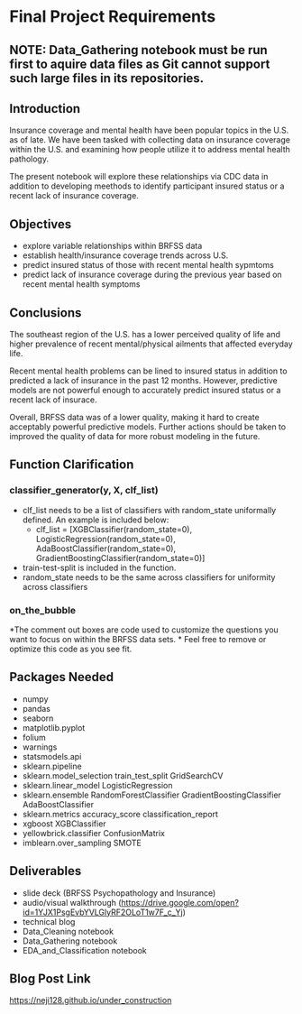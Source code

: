 
#  Final Project Requirements

## NOTE: Data_Gathering notebook must be run first to aquire data files as Git cannot support such large files in its repositories.

## Introduction

Insurance coverage and mental health have been popular topics in the U.S. as of late. We have been tasked with collecting data on insurance coverage within the U.S. and examining how people utilize it to address mental health pathology. 

The present notebook will explore these relationships via CDC data in addition to developing meethods to identify participant insured status or a recent lack of insurance coverage. 

## Objectives

* explore variable relationships within BRFSS data
* establish health/insurance coverage trends across U.S.
* predict insured status of those with recent mental health sypmtoms
* predict lack of insurance coverage during the previous year based on recent mental health symptoms

## Conclusions

The southeast region of the U.S. has a lower perceived quality of life and higher prevalence of recent mental/physical ailments that affected everyday life. 

Recent mental health problems can be lined to insured status in addition to predicted a lack of insurance in the past 12 months. However, predictive models are not powerful enough to accurately predict insured status or a recent lack of insurace.

Overall, BRFSS data was of a lower quality, making it hard to create acceptably powerful predictive models. Further actions should be taken to improved the quality of data for more robust modeling in the future. 

## Function Clarification

### classifier_generator(y, X, clf_list)

* clf_list needs to be a list of classifiers with random_state uniformally defined. An example is included below:
    * clf_list = [XGBClassifier(random_state=0), LogisticRegression(random_state=0), 
            AdaBoostClassifier(random_state=0), GradientBoostingClassifier(random_state=0)]
* train-test-split is included in the function. 
* random_state needs to be the same across classifiers for uniformity across classifiers

### on_the_bubble

*The comment out boxes are code used to customize the questions you want to focus on within the BRFSS data sets.
    * Feel free to remove or optimize this code as you see fit. 

## Packages Needed

* numpy
* pandas
* seaborn
* matplotlib.pyplot
* folium
* warnings
* statsmodels.api
* sklearn.pipeline
* sklearn.model_selection 
    train_test_split
    GridSearchCV
* sklearn.linear_model
        LogisticRegression
* sklearn.ensemble
    RandomForestClassifier
    GradientBoostingClassifier
    AdaBoostClassifier
* sklearn.metrics
    accuracy_score
    classification_report
* xgboost
    XGBClassifier
* yellowbrick.classifier 
    ConfusionMatrix
* imblearn.over_sampling
    SMOTE

## Deliverables

* slide deck (BRFSS Psychopathology and Insurance)
* audio/visual walkthrough (https://drive.google.com/open?id=1YJX1PsgEvbYVLGlyRF2OLoT1w7F_c_Yj)
* technical blog
* Data_Cleaning notebook
* Data_Gathering notebook
* EDA_and_Classification notebook

## Blog Post Link
https://neji128.github.io/under_construction
